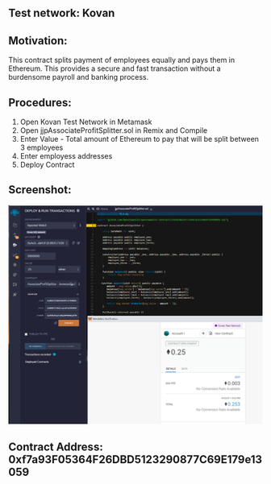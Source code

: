 

## Test network: Kovan
## Motivation:  
This contract splits payment of employees equally and pays them in Ethereum.  This provides a secure and fast transaction without a burdensome payroll and banking process.
## Procedures:
1. Open Kovan Test Network in Metamask
1. Open jjpAssociateProfitSplitter.sol in Remix and Compile
1. Enter Value - Total amount of Ethereum to pay that will be split between 3 employees
1. Enter employess addresses
1. Deploy Contract
## Screenshot:

![pay](jjpProfitShare.PNG)

## Contract Address:  0xf7a93F05364F26DBD5123290877C69E179e13059
